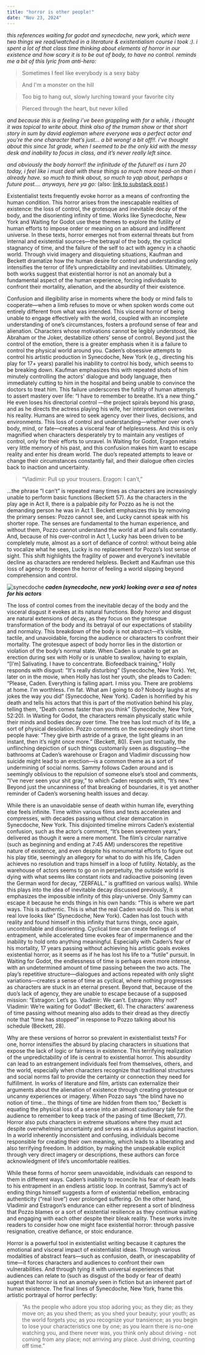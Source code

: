 ```yaml
---
title: "horror is other people!"
date: "Nov 23, 2024" 
---
```


*this references waiting for godot and synecdoche, new york, which were two things we read/watched in a literature & existentialism course i took :). i spent a lot of that class time thinking about elements of horror in our existence and how scary it is to be out of body, to have no control. reminds me a bit of this lyric from anti-hero:*

> Sometimes I feel like everybody is a sexy baby

> And I'm a monster on the hill

> Too big to hang out, slowly lurching toward your favorite city

> Pierced through the heart, but never killed

*and because this is a feeling i’ve been grappling with for a while, i thought it was topical to write about. think also of the truman show or that short story in sum by david eagleman where everyone was a perfect actor and you’re the one character that’s just… a bit wrong! a bit off!!. i’ve thought about this since 1st grade, when I seemed to be the only kid with the messy desk and inability to focus in class, and it’s never really left since.*

*and obviously the body horror!! the infinitude of the future!! as i turn 20 today, i feel like i must deal with these things so much more head-on than i already have. so much to think about, so much to yap about, perhaps a future post…. anyways, here ya go:* (also: [link to substack post](https://clairebookworm.substack.com/p/horror-is-other-people).)

Existentialist texts frequently evoke horror as a means of confronting the human condition. This horror arises from the inescapable realities of existence: the loss of control, the grotesque and inevitable decay of the body, and the disorienting infinity of time. Works like Synecdoche, New York and Waiting for Godot use these themes to explore the futility of human efforts to impose order or meaning on an absurd and indifferent universe. In these texts, horror emerges not from external threats but from internal and existential sources—the betrayal of the body, the cyclical stagnancy of time, and the failure of the self to act with agency in a chaotic world. Through vivid imagery and disquieting situations, Kaufman and Beckett dramatize how the human desire for control and understanding only intensifies the terror of life’s unpredictability and inevitabilities. Ultimately, both works suggest that existential horror is not an anomaly but a fundamental aspect of the human experience, forcing individuals to confront their mortality, alienation, and the absurdity of their existence.

Confusion and illegibility arise in moments where the body or mind fails to cooperate—when a limb refuses to move or when spoken words come out entirely different from what was intended. This visceral horror of being unable to engage effectively with the world, coupled with an incomplete understanding of one’s circumstances, fosters a profound sense of fear and alienation. Characters whose motivations cannot be legibly understood, like Abraham or the Joker, destabilize others’ sense of control. Beyond just the control of the emotion, there is a greater emphasis when it is a failure to control the physical world around you. Caden’s obsessive attempts to control his artistic production in Synecdoche, New York (e.g., directing his play for 17+ years) parallel his inability to control his body, which seems to be breaking down. Kaufman emphasizes this with repeated shots of him minutely controlling the actors' dialogue and body language, then immediately cutting to him in the hospital and being unable to convince the doctors to treat him. This failure underscores the futility of human attempts to assert mastery over life: “I have to remember to breathe. It’s a new thing.” He even loses his directorial control —the project spirals beyond his grasp, and as he directs the actress playing his wife, her interpretation overwrites his reality. Humans are wired to seek agency over their lives, decisions, and environments. This loss of control and understanding—whether over one’s body, mind, or fate—creates a visceral fear of helplessness. And this is only magnified when characters desperately try to maintain any vestiges of control, only for their efforts to unravel. In Waiting for Godot, Eragon retains very little memory of his past, and this confusion makes him want to escape reality and enter his dream world. The duo’s repeated attempts to leave or change their circumstances constantly fail, and their dialogue often circles back to inaction and uncertainty.

> “Vladimir: Pull up your trousers.
> Eragon: I can’t,”

…the phrase “I can’t” is repeated many times as characters are increasingly unable to perform basic functions (Beckett 57). As the characters in the play age in Act II, there is a palpable pity for Pozzo as he is not the demanding person he was in Act 1. Beckett emphasizes this by removing the primary senses: Pozzo cannot see, and Lucky cannot speak with his shorter rope. The senses are fundamental to the human experience, and without them, Pozzo cannot understand the world at all and falls constantly. And, because of his over-control in Act 1, Lucky has been driven to be completely mute, almost as a sort of defiance of control: without being able to vocalize what he sees, Lucky is no replacement for Pozzo’s lost sense of sight. This shift highlights the fragility of power and everyone’s inevitable decline as characters are rendered helpless. Beckett and Kaufman use this loss of agency to deepen the horror of feeling a world slipping beyond comprehension and control.

![synecdoche](https://substackcdn.com/image/fetch/f_auto,q_auto:good,fl_progressive:steep/https%3A%2F%2Fsubstack-post-media.s3.amazonaws.com%2Fpublic%2Fimages%2Fa57cf180-b9fc-4253-a04e-02d6cb55d3fb_1920x1080.jpeg)
***caden (synecdoche, new york) looking over a sea of notes for his actors***

The loss of control comes from the inevitable decay of the body and the visceral disgust it evokes at its natural functions. Body horror and disgust are natural extensions of decay, as they focus on the grotesque transformation of the body and its betrayal of our expectations of stability and normalcy. This breakdown of the body is not abstract—it’s visible, tactile, and unavoidable, forcing the audience or characters to confront their mortality. The grotesque aspect of body horror lies in the distortion or violation of the body’s normal state. When Caden is unable to get an erection during sex with Holly or is unable to swallow, having to explain, “[I’m] Salivating. I have to concentrate. Biofeedback training,” Holly responds with disgust: “It's really disturbing” (Synecdoche, New York). Yet, later on in the movie, when Holly has lost her youth, she pleads to Caden: “Please, Caden. Everything is falling apart. I miss you. There are problems at home. I'm worthless. I'm fat. What am I going to do? Nobody laughs at my jokes the way you did” (Synecdoche, New York). Caden is horrified by his death and tells his actors that this is part of the motivation behind his play, telling them, “Death comes faster than you think” (Synecdoche, New York, 52:20). In Waiting for Godot, the characters remain physically static while their minds and bodies decay over time. The tree has lost much of its life, a sort of physical desolation. Pozzo comments on the exceedingly short time people have: “They give birth astride of a grave, the light gleams in an instant, then it’s night once more.” (Beckett, 80). Even just textually, the unflinching depiction of such things customarily seen as disgusting—the bathrooms at Caden’s warehouse or Eragon and Vladimir discussing how suicide might lead to an erection—is a common theme as a sort of undermining of social norms. Sammy follows Caden around and is seemingly oblivious to the repulsion of someone else’s stool and comments, “I’ve never seen your shit gray,” to which Caden responds with, “It’s new.” Beyond just the uncanniness of that breaking of boundaries, it is yet another reminder of Caden’s worsening health issues and decay.

While there is an unavoidable sense of death within human life, everything else feels infinite. Time within various films and texts accelerates and compresses, with decades passing without clear demarcation in Synecdoche, New York. This disjointed timeline mirrors Caden’s existential confusion, such as the actor’s comment, “It’s been seventeen years,” delivered as though it were a mere moment. The film’s circular narrative (such as beginning and ending at 7:45 AM) underscores the repetitive nature of existence, and even despite his monumental efforts to figure out his play title, seemingly an allegory for what to do with his life, Caden achieves no resolution and traps himself in a loop of futility. Notably, as the warehouse of actors seems to go on in perpetuity, the outside world is dying with what seems like constant riots and radioactive poisoning (even the German word for decay, “ZERFALL.” is graffitied on various walls). While this plays into the idea of inevitable decay discussed previously, it emphasizes the impossible infinity of this play-universe. Only Sammy can escape it because he ends things in his own hands: “This is where we part ways. This is authentic. This is what the real Caden would do. This is what real love looks like” (Synecdoche, New York). Caden has lost touch with reality and found himself in this infinity that turns things, once again, uncontrollable and disorienting. Cyclical time can create feelings of entrapment, while accelerated time evokes fear of impermanence and the inability to hold onto anything meaningful. Especially with Caden’s fear of his mortality, 17 years passing without achieving his artistic goals evokes existential horror, as it seems as if he has lost his life to a “futile” pursuit. In Waiting for Godot, the endlessness of time is perhaps even more intense, with an undetermined amount of time passing between the two acts. The play’s repetitive structure—dialogues and actions repeated with only slight variations—creates a sense of time as cyclical, where nothing progresses as characters are stuck in an eternal present. Beyond that, because of the duo’s lack of agency, they are unable to escape because of a supposed mission: “Estragon: Let’s go. Vladimir: We can’t. Estragon: Why not? Vladimir: We’re waiting for Godot” (Beckett, 6). The characters’ awareness of time passing without meaning also adds to their dread as they directly note that “time has stopped” in response to Pozzo talking about his schedule (Beckett, 28).

Why are these versions of horror so prevalent in existentialist texts? For one, horror intensifies the absurd by placing characters in situations that expose the lack of logic or fairness in existence. This terrifying realization of the unpredictability of life is central to existential horror. This absurdity can lead to an estrangement individuals feel from themselves, others, and the world, especially when characters recognize that traditional structures and social norms fail to provide the certainty or connection they need for fulfillment. In works of literature and film, artists can externalize their arguments about the alienation of existence through creating grotesque or uncanny experiences or imagery. When Pozzo says “the blind have no notion of time… the things of time are hidden from them too,” Beckett is equating the physical loss of a sense into an almost cautionary tale for the audience to remember to keep track of the pasing of time (Beckett, 77). Horror also puts characters in extreme situations where they must act despite overwhelming uncertainty and serves as a stimulus against inaction. In a world inherently inconsistent and confusing, individuals become responsible for creating their own meaning, which leads to a liberating and also terrifying freedom. In addition, by making the unspeakable explicit through very direct imagery or descriptions, these authors can force acknowledgment of life’s uncomfortable realities.

While these forms of horror seem unavoidable, individuals can respond to them in different ways. Caden’s inability to reconcile his fear of death leads to his entrapment in an endless artistic loop. In contrast, Sammy’s act of ending things himself suggests a form of existential rebellion, embracing authenticity (“real love”) over prolonged suffering. On the other hand, Vladimir and Estragon’s endurance can either represent a sort of blindness that Pozzo blames or a sort of existential resilience as they continue waiting and engaging with each other despite their bleak reality. These works invite readers to consider how one might face existential horror: through passive resignation, creative defiance, or stoic endurance.

Horror is a powerful tool in existentialist writing because it captures the emotional and visceral impact of existentialist ideas. Through various modalities of abstract fears—such as confusion, death, or inescapability of time—it forces characters and audiences to confront their own vulnerabilities. And through tying it with universal experiences that audiences can relate to (such as disgust of the body or fear of death) sugest that horror is not an anomaly seen in fiction but an inherent part of human existence. The final lines of Synecdoche, New York, frame this artistic portrayal of horror perfectly:

> “As the people who adore you stop adoring you; as they die; as they move on; as you shed them; as you shed your beauty; your youth; as the world forgets you; as you recognize your transience; as you begin to lose your characteristics one by one; as you learn there is no-one watching you, and there never was, you think only about driving - not coming from any place; not arriving any place. Just driving, counting off time.”